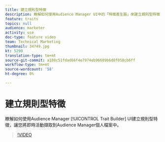 ```yaml
---
title: 建立規則型特徵
description: 瞭解如何使用Audience Manager UI中的「特徵產生器」來建立規則型特徵，讓您將即時活動擷取到Audience Manager個人檔案中。
feature: traits
topics: null
audience: marketer
activity: use
doc-type: feature video
team: Technical Marketing
thumbnail: 34749.jpg
kt: 5290
translation-type: tm+mt
source-git-commit: a108c51fdad66f4e7974eb96609b6d8f058cb6ff
workflow-type: tm+mt
source-wordcount: '58'
ht-degree: 0%

---
```



# 建立規則型特徵

瞭解如何使用Audience Manager [!UICONTROL Trait Builder] UI建立規則型特徵，讓您將即時活動擷取到Audience Manager個人檔案中。

>[!VIDEO](https://video.tv.adobe.com/v/34749/?quality=12&learn=on)
